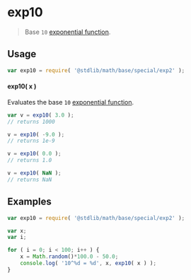 exp10
===

> Base `10` [exponential function][exponential-function].


<!-- <usage> -->

## Usage

``` javascript
var exp10 = require( '@stdlib/math/base/special/exp2' );
```

#### exp10( x )

Evaluates the base `10` [exponential function][exponential-function].

``` javascript
var v = exp10( 3.0 );
// returns 1000

v = exp10( -9.0 );
// returns 1e-9

v = exp10( 0.0 );
// returns 1.0

v = exp10( NaN );
// returns NaN
```

<!-- </usage> -->


<!-- <examples> -->

## Examples

``` javascript
var exp10 = require( '@stdlib/math/base/special/exp2' );

var x;
var i;

for ( i = 0; i < 100; i++ ) {
    x = Math.random()*100.0 - 50.0;
    console.log( '10^%d = %d', x, exp10( x ) );
}
```

<!-- </examples> -->


<!-- <links> -->

[exponential-function]: https://en.wikipedia.org/wiki/Exponential_function

<!-- </links> -->
